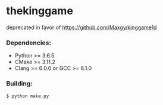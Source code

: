 # thekinggame
deprecated in favor of https://github.com/Maxgy/kinggame1d

### Dependencies:

-   Python >= 3.6.5
-   CMake >= 3.11.2
-   Clang >= 6.0.0 or GCC >= 8.1.0

### Building:

    $ python make.py
